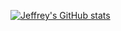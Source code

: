 [![Jeffrey's GitHub stats](https://github-readme-stats.vercel.app/api?username=1jeffreyli)](https://github.com/1jeffreyli/github-readme-stats)

<!---
Stats card courtesy of Anurag Hazra
Profile avatar courtesy of Personas by draftbit.
--->
